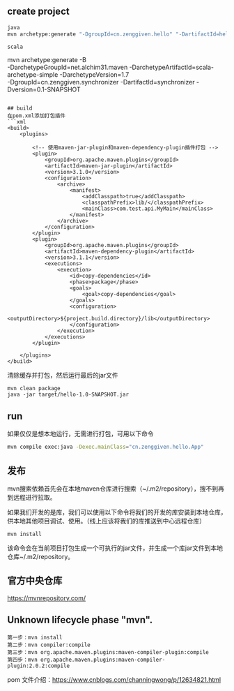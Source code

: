 ## create project
```sh
java
mvn archetype:generate "-DgroupId=cn.zenggiven.hello" "-DartifactId=hello" "-DarchetypeArtifactId=maven-archetype-quickstart" "-DinteractiveMode=false"

scala
```
  mvn archetype:generate -B \
    -DarchetypeGroupId=net.alchim31.maven -DarchetypeArtifactId=scala-archetype-simple -DarchetypeVersion=1.7 \
    -DgroupId=cn.zenggiven.synchronizer -DartifactId=synchronizer -Dversion=0.1-SNAPSHOT
```

## build
在pom.xml添加打包插件
```xml
<build>
    <plugins>

        <!-- 使用maven-jar-plugin和maven-dependency-plugin插件打包 -->
        <plugin>
            <groupId>org.apache.maven.plugins</groupId>
            <artifactId>maven-jar-plugin</artifactId>
            <version>3.1.0</version>
            <configuration>
                <archive>
                    <manifest>
                        <addClasspath>true</addClasspath>
                        <classpathPrefix>lib/</classpathPrefix>
                        <mainClass>com.test.api.MyMain</mainClass>
                    </manifest>
                </archive>
            </configuration>
        </plugin>
        <plugin>
            <groupId>org.apache.maven.plugins</groupId>
            <artifactId>maven-dependency-plugin</artifactId>
            <version>3.1.1</version>
            <executions>
                <execution>
                    <id>copy-dependencies</id>
                    <phase>package</phase>
                    <goals>
                        <goal>copy-dependencies</goal>
                    </goals>
                    <configuration>
                        <outputDirectory>${project.build.directory}/lib</outputDirectory>
                    </configuration>
                </execution>
            </executions>
        </plugin>

    </plugins>
</build>
```

清除缓存并打包，然后运行最后的jar文件
```
mvn clean package
java -jar target/hello-1.0-SNAPSHOT.jar
```

## run
如果仅仅是想本地运行，无需进行打包，可用以下命令
```sh
mvn compile exec:java -Dexec.mainClass="cn.zenggiven.hello.App"
```

## 发布
mvn搜索依赖首先会在本地maven仓库进行搜索（~/.m2/repository），搜不到再到远程进行拉取。

如果我们开发的是库，我们可以使用以下命令将我们的开发的库安装到本地仓库，供本地其他项目调试、使用。（线上应该将我们的库推送到中心远程仓库）
```
mvn install
```
该命令会在当前项目打包生成一个可执行的jar文件，并生成一个库jar文件到本地仓库~/.m2/repository。

## 官方中央仓库
https://mvnrepository.com/

## Unknown lifecycle phase "mvn".
```
第一步：mvn install
第二步：mvn compiler:compile
第三步：mvn org.apache.maven.plugins:maven-compiler-plugin:compile
第四步：mvn org.apache.maven.plugins:maven-compiler-plugin:2.0.2:compile
```

pom 文件介绍：https://www.cnblogs.com/channingwong/p/12634821.html